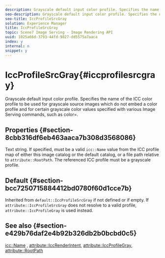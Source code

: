 ```yaml
---
description: Grayscale default input color profile. Specifies the name of the ICC color profile to be used for grayscale source images which do not embed a color profile and for certain grayscale color values specified with various Image Serving commands, such as color=.
seo-description: Grayscale default input color profile. Specifies the name of the ICC color profile to be used for grayscale source images which do not embed a color profile and for certain grayscale color values specified with various Image Serving commands, such as color=.
seo-title: IccProfileSrcGray
solution: Experience Manager
title: IccProfileSrcGray
topic: Scene7 Image Serving - Image Rendering API
uuid: 1825a66d-3793-44fd-9827-dd5575a7aaca
index: y
internal: n
snippet: y
---
```


# IccProfileSrcGray{#iccprofilesrcgray}

Grayscale default input color profile. Specifies the name of the ICC color profile to be used for grayscale source images which do not embed a color profile and for certain grayscale color values specified with various Image Serving commands, such as color=.

## Properties {#section-8cbb316df6eb463aaca7b308d3568086}

Text string. If specified, must be a valid `icc::Name` value from the ICC profile map of either this image catalog or the default catalog, or a file path relative to `attribute::RootPath`. The referenced ICC profile must be a grayscale profile.

## Default {#section-bcc7250715884412bd0780f60d1cce7b}

Inherited from `default::IccProfileSrcGray` if not defined or if empty. If `attribute::IccProfileSrcGray` does not resolve to a valid profile, `attribute::IccProfileGray` is used instead.

## See also {#section-e429b76daf2e4b92b326db2b0bcbd0c5}

[icc::Name](../../../../../is_api/image_catalog/image-serving-api-ref/c-image-catalog-reference/c-icc-profile-map-reference/r-name-icc.md#reference-9e7d3c8e35434981a3dfac66b8946cbe) , [attribute::IccRenderIntent](../../../../../is_api/image_catalog/image-serving-api-ref/c-image-catalog-reference/c-attributes-reference/r-iccrenderintent.md#reference-012f207f28bd4406a5368d23ed95a51f), [attribute::IccProfileGray](../../../../../is_api/image_catalog/image-serving-api-ref/c-image-catalog-reference/c-attributes-reference/r-iccprofilegray.md#reference-13822a1596e440eea0492e86d88dad35), [attribute::RootPath](../../../../../is_api/image_catalog/image-serving-api-ref/c-image-catalog-reference/c-attributes-reference/r-rootpath.md#reference-17d57e5967be403b8408fa7214017494) 
